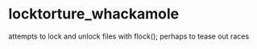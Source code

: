 # locktorture_whackamole
attempts to lock and unlock files with flock(); perhaps to tease out races
